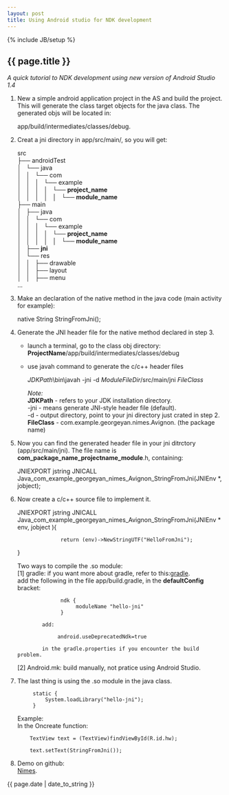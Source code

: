 ```yaml
---
layout: post 
title: Using Android studio for NDK development
---
```

{% include JB/setup %}

<h2>{{ page.title }}</h2>
<i>A quick tutorial to NDK development using new version of Android Studio 1.4</i>

1. New a simple android application project in the AS and build the project. This will generate the class target objects for the java class. The generated objs will be located in:  
     
     app/build/intermediates/classes/debug.  

2. Creat a jni directory in app/src/main/, so you will get:  
    
    src  
    ├── androidTest  
    │   └── java  
    │   │   └── com  
    │   │   │   └── example  
    │   │   │   │   └── **project_name**  
    │   │   │   │   │   └── **module_name**  
    ├── main  
    │   ├── java  
    │   │   └── com  
    │   │   │        └── example  
    │   │   │   │           └── **project_name**  
    │   │   │   │   │               └── **module_name**  
    │   ├── **jni**  
    │   └── res  
    │   │       ├── drawable  
    │   │      ├── layout  
    │   │       ├── menu  
     ...  
  
3. Make an declaration of the native method in the java code (main activity for example):  

   native String StringFromJni();  

4. Generate the JNI header file for the native method declared in step 3.  
   * launch a terminal, go to the class obj directory: __ProjectName__/app/build/intermediates/classes/debug  
   * use javah command to generate the c/c++ header files  
       
       $JDKPath$\bin\javah -jni -d $ModuleFileDir$/src/main/jni $FileClass$

       <i>Note:</i>  
       __JDKPath__ - refers to your JDK installation directory.  
       -jni - means generate JNI-style header file (default).  
       -d - output directory, point to your jni directory just crated in step 2.  
       __FileClass__ - com.example.georgeyan.nimes.Avignon. (the package name)

5. Now you can find the generated header file in your jni ditrctory (app/src/main/jni). The file name is __com_package_name_projectname_module__.h, containing:  


   JNIEXPORT jstring JNICALL Java_com_example_georgeyan_nimes_Avignon_StringFromJni(JNIEnv *, jobject);  

6. Now create a c/c++ source file to implement it.  

   JNIEXPORT jstring JNICALL Java_com_example_georgeyan_nimes_Avignon_StringFromJni(JNIEnv * env, jobject ){  
  
                     return (env)->NewStringUTF("HelloFromJni");
   }  

   Two ways to compile the .so module:  
   [1] gradle: if you want more about gradle, refer to this:[gradle](http://gradle.org/).    
               add the following in the file app/build.gradle, in the __defaultConfig__ bracket:  

                     ndk {  
                          moduleName "hello-jni"  
                     }  

               add:    
	     
                    android.useDeprecatedNdk=true  
     
               in the gradle.properties if you encounter the build problem.   
  
   [2] Android.mk: build manually, not pratice using Android Studio.  

7. The last thing is using the .so module in the java class.  

            static {  
                System.loadLibrary("hello-jni");  
            }  

   Example:  
   In the Oncreate function:  
  
           TextView text = (TextView)findViewById(R.id.hw);  
           
           text.setText(StringFromJni());  

8. Demo on github:  
           [Nimes](https://github.com/GiantGeorgeGo/Nimes.git).  


<p>{{ page.date | date_to_string }}</p>
